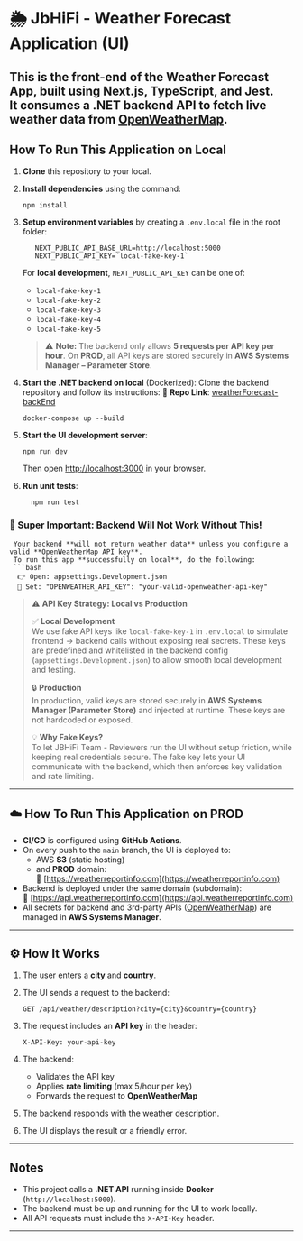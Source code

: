 # 🌦️ JbHiFi - Weather Forecast Application (UI)

This is the **front-end** of the **Weather Forecast App**, built using **Next.js**, **TypeScript**, and **Jest**.  
It consumes a **.NET backend API** to fetch live weather data from [OpenWeatherMap](https://openweathermap.org/).
---

## How To Run This Application on Local
1. **Clone** this repository to your local.
2. **Install dependencies** using the command:
    ```
    npm install
    ```

3. **Setup environment variables** by creating a `.env.local` file in the root folder:
    ```env
       NEXT_PUBLIC_API_BASE_URL=http://localhost:5000
       NEXT_PUBLIC_API_KEY=`local-fake-key-1`
    ```

    For **local development**, `NEXT_PUBLIC_API_KEY` can be one of:
    - `local-fake-key-1`
    - `local-fake-key-2`
    - `local-fake-key-3`
    - `local-fake-key-4`
    - `local-fake-key-5`
    > ⚠️ **Note:** The backend only allows **5 requests per API key per hour**.
    >  On **PROD**, all API keys are stored securely in **AWS Systems Manager – Parameter Store**.

4. **Start the .NET backend on local** (Dockerized):
   Clone the backend repository and follow its instructions:
   📁 **Repo Link**: [weatherForecast-backEnd](https://github.com/cheemajagdeep42/weatherForecast-backEnd)
    ```
    docker-compose up --build
    ```

5. **Start the UI development server**:
    ```
    npm run dev
    ```
    Then open [http://localhost:3000](http://localhost:3000) in your browser.


6. **Run unit tests**:
    ```
      npm run test
    ```


### 🚨 Super Important: Backend Will Not Work Without This!
     Your backend **will not return weather data** unless you configure a valid **OpenWeatherMap API key**.
     To run this app **successfully on local**, do the following:
     ```bash
      👉 Open: appsettings.Development.json  
      🔑 Set: "OPENWEATHER_API_KEY": "your-valid-openweather-api-key"


> ⚠️ **API Key Strategy: Local vs Production**
>
> ✅ **Local Development**  
> We use fake API keys like `local-fake-key-1` in `.env.local` to simulate frontend → backend calls without exposing real secrets. These keys are predefined and whitelisted in the backend config (`appsettings.Development.json`) to allow smooth local development and testing.
>
> 🔒 **Production**  
> In production, valid keys are stored securely in **AWS Systems Manager (Parameter Store)** and injected at runtime. These keys are not hardcoded or exposed.
>
> 💡 **Why Fake Keys?**  
> To let JBHiFi Team - Reviewers run the UI without setup friction, while keeping real credentials secure. The fake key lets your UI communicate with the backend, which then enforces key validation and rate limiting.




---
## ☁️ How To Run This Application on PROD
  - **CI/CD** is configured using **GitHub Actions**.
  - On every push to the `main` branch, the UI is deployed to:
     - AWS **S3** (static hosting)
     - and **PROD** domain:  
     🔗 [https://weatherreportinfo.com](https://weatherreportinfo.com)
  - Backend is deployed under the same domain (subdomain):  
    🔗 [https://api.weatherreportinfo.com](https://api.weatherreportinfo.com)
  - All secrets for backend and 3rd-party APIs ([OpenWeatherMap](https://openweathermap.org)) are managed in **AWS Systems Manager**.
---

## ⚙️ How It Works
1. The user enters a **city** and **country**.
2. The UI sends a request to the backend:
    ```http
    GET /api/weather/description?city={city}&country={country}
    ```

3. The request includes an **API key** in the header:
    ```
    X-API-Key: your-api-key
    ```

4. The backend:
    - Validates the API key
    - Applies **rate limiting** (max 5/hour per key)
    - Forwards the request to **OpenWeatherMap**

5. The backend responds with the weather description.

6. The UI displays the result or a friendly error.
---



##  Notes
- This project calls a **.NET API** running inside **Docker** (`http://localhost:5000`).
- The backend must be up and running for the UI to work locally.
- All API requests must include the `X-API-Key` header.

---
